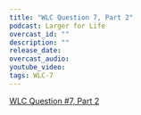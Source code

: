 ```yaml
---
title: "WLC Question 7, Part 2"
podcast: Larger for Life
overcast_id: ""
description: ""
release_date: 
overcast_audio: 
youtube_video: 
tags: WLC-7
---
```


[WLC Question #7, Part 2](https://largerforlife.podbean.com/e/wlc-question-7-part-2/)
